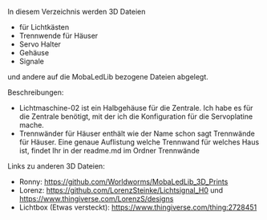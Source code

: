 In diesem Verzeichnis werden 3D Dateien 
- für Lichtkästen
- Trennwende für Häuser
- Servo Halter
- Gehäuse
- Signale

und andere auf die MobaLedLib bezogene Dateien abgelegt.

Beschreibungen:
- Lichtmaschine-02 ist ein Halbgehäuse für die Zentrale. Ich habe es für die Zentrale benötigt, mit der ich die Konfiguration für die Servoplatine mache.
- Trennwänder für Häuser enthält wie der Name schon sagt Trennwände für Häuser. Eine genaue Auflistung welche Trennwand für welches Haus ist, findet Ihr in der readme.md im Ordner Trennwände


Links zu anderen 3D Dateien:
- Ronny: https://github.com/Worldworms/MobaLedLib_3D_Prints
- Lorenz: https://github.com/LorenzSteinke/Lichtsignal_H0 und
  https://www.thingiverse.com/LorenzS/designs
- Lichtbox (Etwas versteckt): https://www.thingiverse.com/thing:2728451
